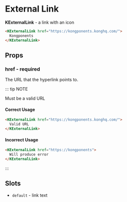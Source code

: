 # External Link

**KExternalLink** - a link with an icon

<KCard>
    <template v-slot:body>
      <KExternalLink href="https://kongponents.konghq.com/">Kongponents</KExternalLink>
    </template>
</KCard>

```html
<KExternalLink href="https://kongponents.konghq.com/">
  Kongponents
</KExternalLink>
```

## Props

### href - required

The URL that the hyperlink points to.

::: tip NOTE

Must be a valid URL

<h4><KIcon icon="check" size="22" color="var(--green-500)" style="vertical-align: sub;" class="mr-1" />Correct Usage</h4>

```html
<KExternalLink href="https://kongponents.konghq.com/">
  Valid URL
</KExternalLink>
```

<h4><KIcon icon="disabled" size="22" color="var(--red-500)" style="vertical-align: sub;" class="mr-1" />Incorrect Usage</h4>

```html
<KExternalLink href="https://kongponents">
  Will produce error
</KExternalLink>
```

:::

## Slots

- `default` - link text
